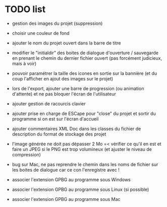 # TODO list

* gestion des images du projet (suppression)
* choisir une couleur de fond

* ajouter le nom du projet ouvert dans la barre de titre
* modifier le "initialdir" des boites de dialogue d'ouverture / sauvegarde en prenant le chemin du dernier fichier ouvert (pas forcément judicieux, mais à voir)
* pouvoir paramétrer la taille des icones en sortie sur la bannière (et du coup l'afficher en ajout des images sur le projet)

* lors de l'export, ajouter une barre de progression (ou animation d'attente) et ne pas bloquer l'écran de l'utilisateur

* ajouter gestion de racourcis clavier

* ajouter prise en charge de ESCape pour "close" du projet et sortir du programme si on est sur l'écran d'accueil

* ajouter commentaires XML Doc dans les classes du fichier de description du format de stockage des projet

* l'image générée ne doit pas dépasser 2 Mo =< vérifier ce qu'il en est et faire un JPEG si le PNG est trop volumineux (et ajuster le niveau de compression)

* bug sur Mac, ne pas reprendre le chemin dans les noms de fichier sur les boites de dialogue car ce con l'enregistre avec !

* associer l'extension GPBG au programme sous Windows
* associer l'extension GPBG au programme sous Linux (si possible)
* associer l'extension GPBG au programme sous Mac

